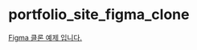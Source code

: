 # portfolio_site_figma_clone
[Figma 클론 예제 입니다.](https://www.figma.com/file/ghG51BkoMjN5S4Z6cujKdU/Portfolio-Website-Template-(Community)?node-id=164%3A210&t=P0Dg9UVfLc8DTEZJ-0)
